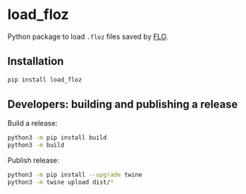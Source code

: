 # load_floz

Python package to load `.floz` files saved by [FLO](https://github.com/strawlab/flo).

## Installation

```bash
pip install load_floz
```

## Developers: building and publishing a release

Build a release:

```bash
python3 -m pip install build
python3 -m build
```

Publish release:

```bash
python3 -m pip install --upgrade twine
python3 -m twine upload dist/*
```
